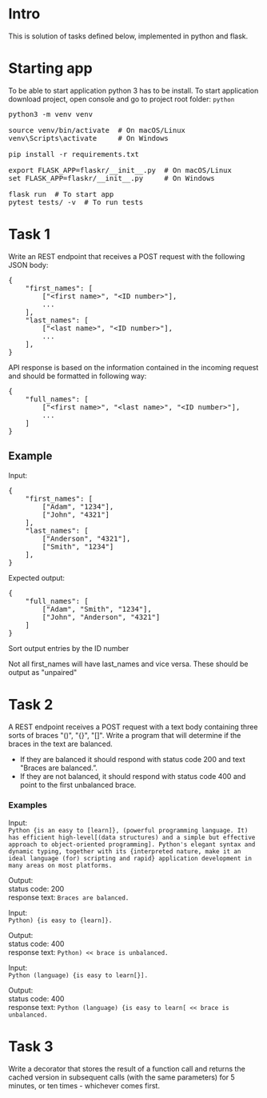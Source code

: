 # Intro
This is solution of tasks defined below, implemented in python and flask.

# Starting app
To be able to start application python 3 has to be install.
To start application download project, open console and go to project root folder: `python`

<pre>
python3 -m venv venv

source venv/bin/activate  # On macOS/Linux
venv\Scripts\activate     # On Windows

pip install -r requirements.txt

export FLASK_APP=flaskr/__init__.py  # On macOS/Linux
set FLASK_APP=flaskr/__init__.py     # On Windows

flask run  # To start app
pytest tests/ -v  # To run tests
</pre>

# Task 1
Write an REST endpoint that receives a POST request with the following JSON body:
<pre>
{
    "first_names": [
        ["&lt;first name&gt;", "&lt;ID number&gt;"],
        ...
    ],
    "last_names": [
        ["&lt;last name&gt;", "&lt;ID number&gt;"],
        ...
    ],
}
</pre>

API response is based on the information contained in the incoming request and should be formatted in
following way:

<pre>
{
    "full_names": [
        ["&lt;first name&gt;", "&lt;last name&gt;", "&lt;ID number&gt;"],
        ...
    ]
}
</pre>

## Example
Input:
<pre>
{
    "first_names": [
        ["Adam", "1234"],
        ["John", "4321"]
    ],
    "last_names": [
        ["Anderson", "4321"],
        ["Smith", "1234"]
    ],
}
</pre>


Expected output:
<pre>
{
    "full_names": [
        ["Adam", "Smith", "1234"],
        ["John", "Anderson", "4321"]
    ]
}
</pre>

Sort output entries by the ID number

Not all first_names will have last_names and vice versa. These should be output as "unpaired"

# Task 2
A REST endpoint receives a POST request with a text body containing three sorts of braces "()", "{}", "[]".
Write a program that will determine if the braces in the text are balanced.
* If they are balanced it should respond with status code 200 and text "Braces are balanced.”.
* If they are not balanced, it should respond with status code 400 and point to the first
unbalanced brace.

### Examples
Input:  
`
Python {is an easy to [learn]}, (powerful programming language. It) 
has efficient high-level[(data structures) and a simple but
effective approach to object-oriented programming]. Python's elegant
syntax and dynamic typing, together with its {interpreted nature,
make it an ideal language (for) scripting and rapid} application
development in many areas on most platforms.
`

Output:  
status code: 200  
response text: `Braces are balanced.`

Input:  
`
Python) {is easy to {learn]}.
`

Output:  
status code: 400  
response text: `Python) << brace is unbalanced.`

Input:  
`Python (language) {is easy to learn[}].`

Output:  
status code: 400  
response text:
`Python (language) {is easy to learn[ << brace is unbalanced.`

# Task 3
Write a decorator that stores the result of a function call and returns the cached version in
subsequent calls (with the same parameters) for 5 minutes, or ten times - whichever comes
first.